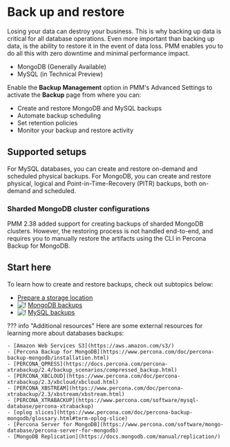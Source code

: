 # Back up and restore

Losing your data can destroy your business. This is why backing up data is critical for all database operations.
Even more important than backing up data, is the ability to restore it in the event of data loss.
PMM enables you to do all this with zero downtime and minimal performance impact.

- MongoDB (Generally Available)
- MySQL (in Technical Preview)

Enable the **Backup Management** option in PMM's Advanced Settings to activate the **Backup** page from where you can: 

- Create and restore MongoDB and MySQL backups 
- Automate backup scheduling
- Set retention policies
- Monitor your backup and restore activity

## Supported setups

For MySQL databases, you can create and restore on-demand and scheduled physical backups. For MongoDB, you can create and restore physical, logical and Point-in-Time-Recovery (PITR) backups, both on-demand and scheduled.

### Sharded MongoDB cluster configurations

PMM 2.38 added support for creating backups of sharded MongoDB clusters. However, the restoring process is not handled end-to-end, and requires you to manually restore the artifacts using the CLI in Percona Backup for MongoDB.


## Start here
To learn how to create and restore backups, check out subtopics below:

- [Prepare a storage location](prepare_storage_location.md)
- ![!](../_images/MongoDB_Logo.png)  [MongoDB  backups](mongodb-backup/create_mongo_on_demand.md)
- ![!](../_images/mysql_logo.png) [MySQL backups](mysql-backup/create_mysql_backup.md) 


??? info "Additional resources"
    Here are some external resources for learning more about databases backups:

    - [Amazon Web Services S3](https://aws.amazon.com/s3/)
    - [Percona Backup for MongoDB](https://www.percona.com/doc/percona-backup-mongodb/installation.html)
    - [PERCONA_QPRESS](https://docs.percona.com/percona-xtrabackup/2.4/backup_scenarios/compressed_backup.html)
    - [PERCONA_XBCLOUD](https://www.percona.com/doc/percona-xtrabackup/2.3/xbcloud/xbcloud.html)
    - [PERCONA_XBSTREAM](https://www.percona.com/doc/percona-xtrabackup/2.3/xbstream/xbstream.html)
    - [PERCONA_XTRABACKUP](https://www.percona.com/software/mysql-database/percona-xtrabackup)
    - [oplog slices](https://www.percona.com/doc/percona-backup-mongodb/glossary.html#term-oplog-slice)
    - [Percona Server for MongoDB](https://www.percona.com/software/mongo-database/percona-server-for-mongodb)
    - [MongoDB Replication](https://docs.mongodb.com/manual/replication/)
